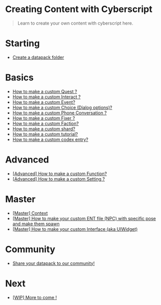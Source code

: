 # Creating Content with Cyberscript

> Learn to create your own content with cyberscript here.

# Starting
 - [Create a datapack folder](create-an-datapack-folder.md)

# Basics
- [How to make a custom Quest ?](create-custom-quest.md)
- [How to make a custom Interact ?](create-custom-interact.md)
- [How to make a custom Event?](create-custom-event.md)
- [How to make a custom Choice (Dialog options)?](create-custom-choice.md)
- [How to make a custom Phone Conversation ?](create-custom-phone-conversation.md)
- [How to make a custom Fixer ?](create-custom-fixer.md)
- [How to make a custom Faction?](create-custom-faction.md)
- [How to make a custom shard?](create-custom-shard.md)
- [How to make a custom tutorial?](create-custom-tutorial.md)
- [How to make a custom codex entry?](create-custom-codex.md)

# Advanced
- [[Advanced] How to make a custom Function?](create-function.md)
- [[Advanced] How to make a custom Setting ?](create-custom-settings.md)

# Master
- [[Master] Context](create)
- [[Master] How to make your custom ENT file (NPC) with specific pose and make them spawn](custom-npc.md)
- [[Master] How to make your custom Interface (aka UIWidget)](create-custom-interface.md)

# Community
- [Share your datapack to our community!](share-your-datapack.md)
  
# Next
- [[WIP] More to come !](work-in-progress.md)